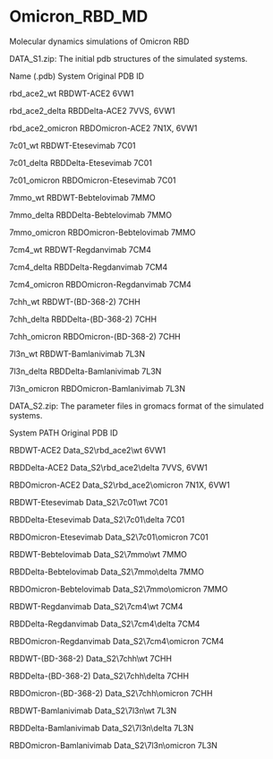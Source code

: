 # Omicron_RBD_MD
Molecular dynamics simulations of Omicron RBD


DATA_S1.zip: The initial pdb structures of the simulated systems. 

Name (.pdb)	System	Original PDB ID

rbd_ace2_wt	RBDWT-ACE2	6VW1

rbd_ace2_delta	RBDDelta-ACE2	7VVS, 6VW1

rbd_ace2_omicron	RBDOmicron-ACE2	7N1X, 6VW1

7c01_wt	RBDWT-Etesevimab	7C01

7c01_delta	RBDDelta-Etesevimab	7C01

7c01_omicron	RBDOmicron-Etesevimab	7C01

7mmo_wt	RBDWT-Bebtelovimab	7MMO

7mmo_delta	RBDDelta-Bebtelovimab	7MMO

7mmo_omicron	RBDOmicron-Bebtelovimab	7MMO

7cm4_wt	RBDWT-Regdanvimab	7CM4

7cm4_delta	RBDDelta-Regdanvimab	7CM4

7cm4_omicron	RBDOmicron-Regdanvimab	7CM4

7chh_wt	RBDWT-(BD-368-2)	7CHH

7chh_delta	RBDDelta-(BD-368-2)	7CHH

7chh_omicron	RBDOmicron-(BD-368-2)	7CHH

7l3n_wt	RBDWT-Bamlanivimab	7L3N

7l3n_delta	RBDDelta-Bamlanivimab	7L3N

7l3n_omicron	RBDOmicron-Bamlanivimab	7L3N



DATA_S2.zip: The parameter files in gromacs format of the simulated systems. 

System	PATH	Original PDB ID

RBDWT-ACE2	Data_S2\rbd_ace2\wt	6VW1

RBDDelta-ACE2	Data_S2\rbd_ace2\delta	7VVS, 6VW1

RBDOmicron-ACE2	Data_S2\rbd_ace2\omicron	7N1X, 6VW1

RBDWT-Etesevimab	Data_S2\7c01\wt	7C01

RBDDelta-Etesevimab	Data_S2\7c01\delta	7C01

RBDOmicron-Etesevimab	Data_S2\7c01\omicron	7C01

RBDWT-Bebtelovimab	Data_S2\7mmo\wt	7MMO

RBDDelta-Bebtelovimab	Data_S2\7mmo\delta	7MMO

RBDOmicron-Bebtelovimab	Data_S2\7mmo\omicron	7MMO

RBDWT-Regdanvimab	Data_S2\7cm4\wt	7CM4

RBDDelta-Regdanvimab	Data_S2\7cm4\delta	7CM4

RBDOmicron-Regdanvimab	Data_S2\7cm4\omicron	7CM4

RBDWT-(BD-368-2)	Data_S2\7chh\wt	7CHH

RBDDelta-(BD-368-2)	Data_S2\7chh\delta	7CHH

RBDOmicron-(BD-368-2)	Data_S2\7chh\omicron	7CHH

RBDWT-Bamlanivimab	Data_S2\7l3n\wt	7L3N

RBDDelta-Bamlanivimab	Data_S2\7l3n\delta	7L3N

RBDOmicron-Bamlanivimab	Data_S2\7l3n\omicron	7L3N

